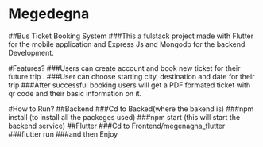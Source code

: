 # Megedegna
##Bus Ticket Booking System
###This a fulstack project made with Flutter for the mobile application and Express Js and Mongodb for the backend Development.

#Features?
  ###Users can create account and book new ticket for their future trip .
  ###User can choose starting city, destination and date for their trip
  ###After successful booking users will get a PDF formated ticket with qr code and their basic information on it.
 
#How to Run?
 ##Backend
  ###Cd to Backed(where the bakend is)
  ###npm install (to install all the packeges used)
  ###npm start (this will start the backend service)
 ##Flutter
  ###Cd to Frontend/megenagna_flutter
  ###flutter run
  ###and then Enjoy 
  
  

